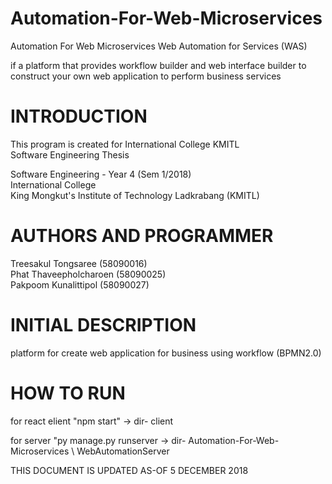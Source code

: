 # Automation-For-Web-Microservices
Automation  For Web Microservices
Web Automation for Services (WAS)

if a platform that provides workflow builder and web interface builder
to construct your own web application to perform business services

# INTRODUCTION

  This program is created for International College KMITL <br>
  Software Engineering Thesis <br>

  Software Engineering - Year 4 (Sem 1/2018)<br>
  International College<br>
  King Mongkut's Institute of Technology Ladkrabang (KMITL)<br>

# AUTHORS AND PROGRAMMER
  Treesakul  Tongsaree (58090016)<br>
  Phat Thaveepholcharoen (58090025)<br>
  Pakpoom Kunalittipol (58090027)<br>

# INITIAL DESCRIPTION

  platform for create web application for business using workflow (BPMN2.0)


# HOW TO RUN
for react elient "npm start" -> dir- client

for server "py manage.py runserver -> dir- Automation-For-Web-Microservices \ WebAutomationServer


THIS DOCUMENT IS UPDATED AS-OF 5 DECEMBER 2018<br>
